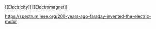 [[Electricity]]
[[Electromagnet]]

https://spectrum.ieee.org/200-years-ago-faraday-invented-the-electric-motor